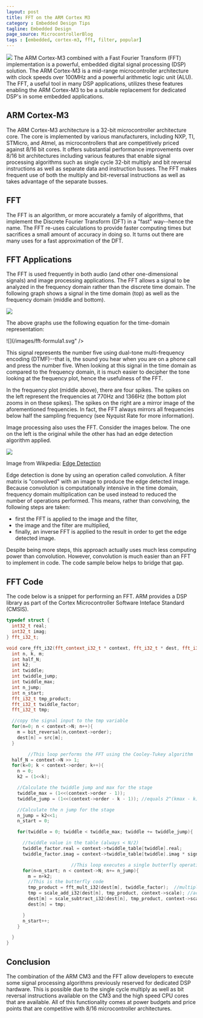 ```yaml
---
layout: post
title: FFT on the ARM Cortex M3
category : Embedded Design Tips
tagline: Embedded Design
page_source: MicrocontrollerBlog
tags : [embedded, cortex-m3, fft, filter, popular]
---
```


<img class="post_image" src="{{ BASE_PATH }}/images/DIT-FFT-butterfly.svg" />
The ARM Cortex-M3 combined with a Fast Fourier Transform (FFT) implementation
is a powerful, embedded digital signal processing (DSP) solution.  The ARM
Cortex-M3 is a mid-range microcontroller architecture with clock speeds
over 100MHz and a powerful arithmetic logic unit (ALU).  The FFT, a useful
tool in many DSP applications, utilizes these features enabling the ARM
Cortex-M3 to be a suitable replacement for dedicated DSP's in some embedded
applications.

## ARM Cortex-M3

The ARM Cortex-M3 architecture is a 32-bit microcontroller architecture core.  The
core is implemented by various manufacturers, including NXP, TI, STMicro,
and Atmel, as microcontrollers that are competitively priced against 8/16 bit
cores.  It offers substantial performance improvements over 8/16 bit architectures
including various features that enable signal processing algorithms such as
single cycle 32-bit multiply and bit reversal instructions as well as separate
data and instruction busses.  The FFT makes frequent use of both the multiply
and bit-reversal instructions as well as takes advantage of the separate busses.

## FFT

The FFT is an algorithm, or more accurately a family of algorithms, that implement the Discrete Fourier Transform (DFT) in a "fast" way--hence the name.  The FFT re-uses calculations to provide faster computing times but sacrifices a small amount of accuracy in doing so.  It turns out there are many uses for a fast approximation of the DFT.

## FFT Applications

The FFT is used frequently in both audio (and other one-dimensional signals) and
image processing applications.  The FFT allows a signal to be analyzed in the
frequency domain rather than the discrete time domain.  The following graph
shows a signal in the time domain (top) as well as the frequency domain (middle
and bottom).

<img class="post_image" src="{{ BASE_PATH }}/images/time-freq.svg" />

The above graphs use the following equation for the time-domain representation:

![](/images/fft-formula1.svg" />

This signal represents the number five using dual-tone multi-frequency
encoding (DTMF)--that is, the sound you hear when you are on a phone call and
press the number five.  When looking at this signal in the time domain as
compared to the frequency domain, it is much easier to decipher the tone looking
at the frequency plot, hence the usefulness of the FFT.

In the frequency plot (middle above), there are four spikes.  The spikes on the
left represent the frequencies at 770Hz and 1366Hz (the bottom plot zooms in on
these spikes).  The spikes on the right are a mirror image of the aforementioned
frequencies.  In fact, the FFT always mirrors all frequencies below half the
sampling frequency (see Nyquist Rate for more information).

Image processing also uses the FFT.  Consider the images below.  The one on the
left is the original while the other has had an edge detection algorithm applied.

<img class="post_image" src="{{ BASE_PATH }}/images/EdgeDetectionMathematica.png" />

Image from Wikpedia:  [Edge Detection](http://en.wikipedia.org/wiki/Edge_detection)

Edge detection is done by using an operation called convolution.  A filter matrix
is "convolved" with an image to produce the edge detected image.  Because
convolution is computationally intensive in the time domain, frequency domain
multiplication can be used instead to reduced the number of operations
performed.  This means, rather than convolving, the following steps are taken:

- first the FFT is applied to the image and the filter,
- the image and the filter are multiplied,
- finally, an inverse FFT is applied to the result in order to get the edge detected image.  

Despite being more steps, this approach actually uses much less computing power
than convolution.  However, convolution is much easier than an FFT to implement
in code.  The code sample below helps to bridge that gap.

## FFT Code

The code below is a snippet for performing an FFT.  ARM provides a DSP library
as part of the Cortex Microcontroller Software Inteface Standard (CMSIS).

```c++
typedef struct {
  int32_t real;
  int32_t imag;
} fft_i32_t;

void core_fft_i32(fft_context_i32_t * context, fft_i32_t * dest, fft_i32_t * src, int sign){
  int n, k, m;
  int half_N;
  int k2;
  int twiddle;
  int twiddle_jump;
  int twiddle_max;
  int n_jump;
  int n_start;
  fft_i32_t tmp_product;
  fft_i32_t twiddle_factor;
  fft_i32_t tmp;

  //copy the signal input to the tmp variable
  for(n=0; n < context->N; n++){
    m = bit_reversal(n,context->order);
    dest[n] = src[m];
  }

        //This loop performs the FFT using the Cooley-Tukey algorithm
  half_N = context->N >> 1;
  for(k=0; k < context->order; k++){
    n = 0;
    k2 = (1<<k);

    //Calculate the twiddle jump and max for the stage
    twiddle_max = (1<<(context->order - 1));
    twiddle_jump = (1<<(context->order - k - 1)); //equals 2^(kmax - k)

    //Calculate the n jump for the stage
    n_jump = k2<<1;
    n_start = 0;

    for(twiddle = 0; twiddle < twiddle_max; twiddle += twiddle_jump){

      //twiddle value in the table (always < N/2)
      twiddle_factor.real = context->twiddle_table[twiddle].real;
      twiddle_factor.imag = context->twiddle_table[twiddle].imag * sign;

                        //This loop executes a single butterfly operation (size-2 DFT operation)
      for(n=n_start; n < context->N; n+= n_jump){
        m = n+k2;
        //This is the butterfly code
        tmp_product = fft_mult_i32(dest[m], twiddle_factor);  //multiply
        tmp = scale_add_i32(dest[n], tmp_product, context->scale); //accumlate
        dest[m] = scale_subtract_i32(dest[n], tmp_product, context->scale);
        dest[n] = tmp;

      }
      n_start++;
    }

  }
}
```  

## Conclusion

The combination of the ARM CM3 and the FFT allow developers to execute some
signal processing algorithms previously reserved for dedicated DSP
hardware.  This is possible due to the single cycle multiply as well as bit
reversal instructions available on the CM3 and the high speed CPU cores that
are available.  All of this functionality comes at power budgets and price
points that are competitive with 8/16 microcontroller architectures.
